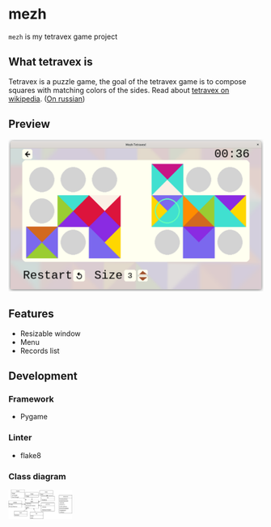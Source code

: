 # mezh

`mezh` is my tetravex game project

## What tetravex is

Tetravex is a puzzle game, the goal of the tetravex game is to compose squares with matching colors of the sides.
Read about [tetravex on wikipedia](https://en.wikipedia.org/wiki/Edge-matching_puzzle).
([On russian](https://ru.wikipedia.org/wiki/Тетравекс))

## Preview

![Preview of the game](misc/preview.png)

## Features

- Resizable window
- Menu
- Records list

## Development

### Framework

- Pygame

### Linter

- flake8

### Class diagram

<img alt='Diagram of classes' src='misc/clsdia.png' width=25% height=25%>
